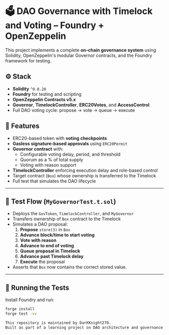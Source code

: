 # 🗳️ DAO Governance with Timelock and Voting – Foundry + OpenZeppelin

This project implements a complete **on-chain governance system** using Solidity, OpenZeppelin's modular Governor contracts, and the Foundry framework for testing.

## ⚙️ Stack

- **Solidity** `^0.8.20`
- **Foundry** for testing and scripting
- **OpenZeppelin Contracts v5.x**
- **Governor**, **TimelockController**, **ERC20Votes**, and **AccessControl**
- Full DAO voting cycle: propose → vote → queue → execute

## 🧠 Features

- ERC20-based token with **voting checkpoints**
- **Gasless signature-based approvals** using `ERC20Permit`
- **Governor contract** with:
  - Configurable voting delay, period, and threshold
  - Quorum as a % of total supply
  - Voting with reason support
- **TimelockController** enforcing execution delay and role-based control
- Target contract (`Box`) whose ownership is transferred to the Timelock
- Full test that simulates the DAO lifecycle

---

## 🔬 Test Flow (`MyGovernorTest.t.sol`)

- Deploys the `GovToken`, `TimelockController`, and `MyGovernor`
- Transfers ownership of `Box` contract to the Timelock
- Simulates a DAO proposal:
  1. **Propose** `store(3)` in `Box`
  2. **Advance block/time to start voting**
  3. **Vote with reason**
  4. **Advance to end of voting**
  5. **Queue proposal in Timelock**
  6. **Advance past Timelock delay**
  7. **Execute** the proposal
- Asserts that `Box` now contains the correct stored value.

---

## 🚀 Running the Tests

Install Foundry and run:

```bash
forge install
forge test -vv

This repository is maintained by DarKKnight270.
Built as part of a learning project on DAO architecture and governance logic.